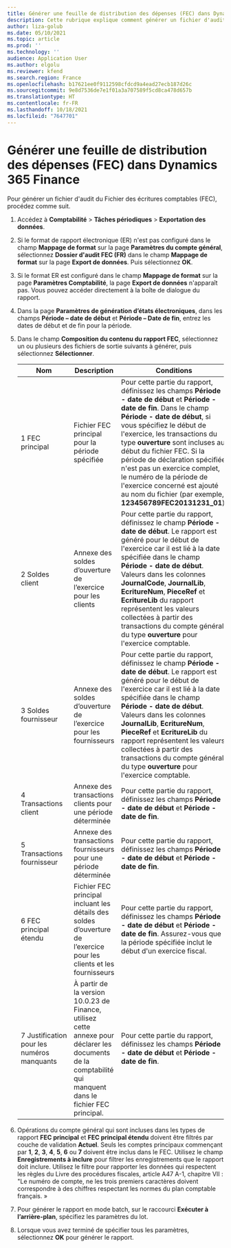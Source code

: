 ```yaml
---
title: Générer une feuille de distribution des dépenses (FEC) dans Dynamics 365 Finance
description: Cette rubrique explique comment générer un fichier d'audit Fichier des écritures comptables (FEC) dans Microsoft Dynamics 365 Finance.
author: liza-golub
ms.date: 05/10/2021
ms.topic: article
ms.prod: ''
ms.technology: ''
audience: Application User
ms.author: elgolu
ms.reviewer: kfend
ms.search.region: France
ms.openlocfilehash: b17621ee0f9112598cfdcd9a4ead27ecb187d26c
ms.sourcegitcommit: 9e8d7536de7e1f01a3a707589f5cd8ca478d657b
ms.translationtype: HT
ms.contentlocale: fr-FR
ms.lasthandoff: 10/18/2021
ms.locfileid: "7647701"
---
```

# <a name="generate-an-fec-in-dynamics-365-finance"></a>Générer une feuille de distribution des dépenses (FEC) dans Dynamics 365 Finance

Pour générer un fichier d'audit du Fichier des écritures comptables (FEC), procédez comme suit.

1. Accédez à **Comptabilité** \> **Tâches périodiques** \> **Exportation des données**. 
2. Si le format de rapport électronique (ER) n'est pas configuré dans le champ **Mappage de format** sur la page **Paramètres du compte général**, sélectionnez **Dossier d'audit FEC (FR)** dans le champ **Mappage de format** sur la page **Export de données**. Puis sélectionnez **OK**. 
3. Si le format ER est configuré dans le champ **Mappage de format** sur la page **Paramètres Comptabilité**, la page **Export de données** n'apparaît pas. Vous pouvez accéder directement à la boîte de dialogue du rapport.
4. Dans la page **Paramètres de génération d’états électroniques**, dans les champs **Période – date de début** et **Période – Date de fin**, entrez les dates de début et de fin pour la période.
5. Dans le champ **Composition du contenu du rapport FEC**, sélectionnez un ou plusieurs des fichiers de sortie suivants à générer, puis sélectionnez **Sélectionner**.

    | Nom                            | Description | Conditions |
    |---------------------------------|-------------|------------|
    | 1 FEC principal                      | Fichier FEC principal pour la période spécifiée | Pour cette partie du rapport, définissez les champs **Période - date de début** et **Période - date de fin**. Dans le champ **Période - date de début**, si vous spécifiez le début de l'exercice, les transactions du type **ouverture** sont incluses au début du fichier FEC. Si la période de déclaration spécifiée n'est pas un exercice complet, le numéro de la période de l'exercice concerné est ajouté au nom du fichier (par exemple, **123456789FEC20131231\_01**). |
    | 2 Soldes client            | Annexe des soldes d’ouverture de l’exercice pour les clients | Pour cette partie du rapport, définissez le champ **Période - date de début**. Le rapport est généré pour le début de l'exercice car il est lié à la date spécifiée dans le champ **Période - date de début**. Valeurs dans les colonnes **JournalCode**, **JournalLib**, **EcritureNum**, **PieceRef** et **EcritureLib** du rapport représentent les valeurs collectées à partir des transactions du compte général du type **ouverture** pour l'exercice comptable. |
    | 3 Soldes fournisseur              | Annexe des soldes d’ouverture de l’exercice pour les fournisseurs | Pour cette partie du rapport, définissez le champ **Période - date de début**. Le rapport est généré pour le début de l'exercice car il est lié à la date spécifiée dans le champ **Période - date de début**. Valeurs dans les colonnes **JournalLib**, **EcritureNum**, **PieceRef** et **EcritureLib** du rapport représentent les valeurs collectées à partir des transactions du compte général du type **ouverture** pour l'exercice comptable. |
    | 4 Transactions client        | Annexe des transactions clients pour une période déterminée | Pour cette partie du rapport, définissez les champs **Période - date de début** et **Période - date de fin**. |
    | 5 Transactions fournisseur          | Annexe des transactions fournisseurs pour une période déterminée | Pour cette partie du rapport, définissez les champs **Période - date de début** et **Période - date de fin**. |
    | 6 FEC principal étendu             | Fichier FEC principal incluant les détails des soldes d’ouverture de l’exercice pour les clients et les fournisseurs | Pour cette partie du rapport, définissez les champs **Période - date de début** et **Période - date de fin**. Assurez-vous que la période spécifiée inclut le début d'un exercice fiscal. |
    | 7 Justification pour les numéros manquants | À partir de la version 10.0.23 de Finance, utilisez cette annexe pour déclarer les documents de la comptabilité qui manquent dans le fichier FEC principal. | Pour cette partie du rapport, définissez les champs **Période - date de début** et **Période - date de fin**. |

6. Opérations du compte général qui sont incluses dans les types de rapport **FEC principal** et **FEC principal étendu** doivent être filtrés par couche de validation **Actuel**. Seuls les comptes principaux commençant par **1**, **2**, **3**, **4**, **5**, **6** ou **7** doivent être inclus dans le FEC. Utilisez le champ **Enregistrements à inclure** pour filtrer les enregistrements que le rapport doit inclure. Utilisez le filtre pour rapporter les données qui respectent les règles du Livre des procédures fiscales, article A47 A-1, chapitre VII : "Le numéro de compte, ne les trois premiers caractères doivent correspondre à des chiffres respectant les normes du plan comptable français. »
7. Pour générer le rapport en mode batch, sur le raccourci **Exécuter à l’arrière-plan**, spécifiez les paramètres du lot.
8. Lorsque vous avez terminé de spécifier tous les paramètres, sélectionnez **OK** pour générer le rapport.
